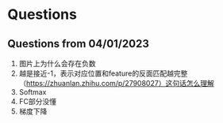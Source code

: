 # Questions

## Questions from 04/01/2023
1. 图片上为什么会存在负数
2. 越是接近-1，表示对应位置和feature的反面匹配越完整（https://zhuanlan.zhihu.com/p/27908027）这句话怎么理解
3. Softmax
4. FC部分没懂
5. 梯度下降
